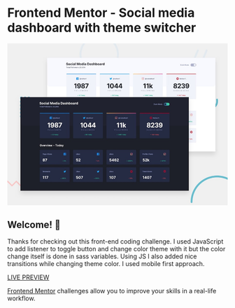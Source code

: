 # Frontend Mentor - Social media dashboard with theme switcher

![Design preview for the Social media dashboard with theme switcher coding challenge](./design/desktop-preview.jpg)

## Welcome! 👋

Thanks for checking out this front-end coding challenge. I used JavaScript to add listener to toggle button and change color theme with it but the color change itself is done in sass variables. Using JS I also added nice transitions while changing theme color. I used mobile first approach. 

[LIVE PREVIEW](https://socialmediadashboardthemeswitcher-tediko.netlify.app/)

[Frontend Mentor](https://www.frontendmentor.io) challenges allow you to improve your skills in a real-life workflow.
